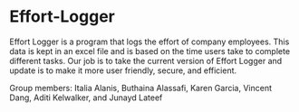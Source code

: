 # Effort-Logger
Effort Logger is a program that logs the effort of company employees. This data is kept in an excel file and is based on the time users take to complete different tasks. Our job is to take the current version of Effort Logger and update is to make it more user friendly, secure, and efficient.

Group members:
Italia Alanis, Buthaina Alassafi, Karen Garcia, Vincent Dang, Aditi Kelwalker, and Junayd Lateef
